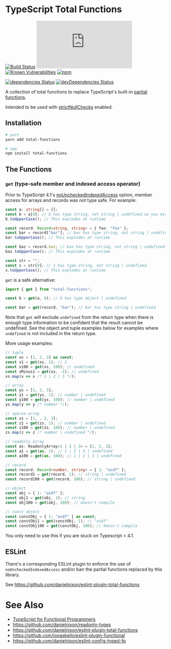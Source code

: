# TypeScript Total Functions

[![Build Status](https://travis-ci.org/danielnixon/total-functions.svg?branch=master)](https://travis-ci.org/danielnixon/total-functions)
[![type-coverage](https://img.shields.io/badge/dynamic/json.svg?label=type-coverage&prefix=%E2%89%A5&suffix=%&query=$.typeCoverage.atLeast&uri=https%3A%2F%2Fraw.githubusercontent.com%2Fdanielnixon%2Ftotal-functions%2Fmaster%2Fpackage.json)](https://github.com/plantain-00/type-coverage)
[![Known Vulnerabilities](https://snyk.io/test/github/danielnixon/total-functions/badge.svg?targetFile=package.json)](https://snyk.io/test/github/danielnixon/total-functions?targetFile=package.json)
[![npm](https://img.shields.io/npm/v/total-functions.svg)](https://www.npmjs.com/package/total-functions)

[![dependencies Status](https://david-dm.org/danielnixon/total-functions/status.svg)](https://david-dm.org/danielnixon/total-functions)
[![devDependencies Status](https://david-dm.org/danielnixon/total-functions/dev-status.svg)](https://david-dm.org/danielnixon/total-functions?type=dev)

A collection of total functions to replace TypeScript's built-in [partial functions](https://wiki.haskell.org/Partial_functions).

Intended to be used with [strictNullChecks](https://www.typescriptlang.org/docs/handbook/compiler-options.html) enabled.

## Installation

```sh
# yarn
yarn add total-functions

# npm
npm install total-functions
```

## The Functions

### `get` (type-safe member and indexed access operator)

Prior to TypeScript 4.1's [noUncheckedIndexedAccess](https://devblogs.microsoft.com/typescript/announcing-typescript-4-1-beta/#no-unchecked-indexed-access) option,  member access for arrays and records was not type safe. For example:

```typescript
const a: string[] = [];
const b = a[0]; // b has type string, not string | undefined as you might expect
b.toUpperCase(); // This explodes at runtime

const record: Record<string, string> = { foo: "foo" };
const bar = record["bar"]; // bar has type string, not string | undefined
bar.toUpperCase(); // This explodes at runtime

const baz = record.baz; // baz has type string, not string | undefined
baz.toUpperCase(); // This explodes at runtime

const str = "";
const s = str[0]; // s has type string, not string | undefined
s.toUpperCase(); // This explodes at runtime
```

`get` is a safe alternative:

```typescript
import { get } from "total-functions";

const b = get(a, 0); // b has type object | undefined

const bar = get(record, "bar"); // bar has type string | undefined
```

Note that `get` will exclude `undefined` from the return type when there is enough type information to be confident that the result cannot be undefined. See the object and tuple examples below for examples where `undefined` is not included in the return type.

More usage examples:

```typescript
// tuple
const xs = [1, 2, 3] as const;
const x1 = get(xs, 1); // 2
const x100 = get(xs, 100); // undefined
const xMinus1 = get(xs, -1); // undefined
xs.map(x => x /* 1 | 2 | 3 */);

// array
const ys = [1, 2, 3];
const y1 = get(ys, 1); // number | undefined
const y100 = get(ys, 100); // number | undefined
ys.map(y => y /* number */);

// sparse array
const zs = [1, , 2, 3];
const z1 = get(zs, 1); // number | undefined
const z100 = get(zs, 100); // number | undefined
zs.map(z => z /* number | undefined */);

// readonly array
const as: ReadonlyArray<1 | 2 | 3> = [1, 2, 3];
const a1 = get(as, 1); // 1 | 2 | 3 | undefined
const a100 = get(as, 100); // 1 | 2 | 3 | undefined

// record
const record: Record<number, string> = { 1: "asdf" };
const record1 = get(record, 1); // string | undefined
const record100 = get(record, 100); // string | undefined

// object
const obj = { 1: "asdf" };
const obj1 = get(obj, 1); // string
const obj100 = get(obj, 100); // doesn't compile

// const object
const constObj = { 1: "asdf" } as const;
const constObj1 = get(constObj, 1); // "asdf"
const constObj100 = get(constObj, 100); // doesn't compile
```

You only need to use this if you are stuck on Typescript < 4.1.

## ESLint

There's a corresponding ESLint plugin to enforce the use of `noUncheckedIndexedAccess` and/or ban the partial functions replaced by this library.

See https://github.com/danielnixon/eslint-plugin-total-functions

# See Also
* [TypeScript for Functional Programmers](https://www.typescriptlang.org/docs/handbook/typescript-in-5-minutes-func.html)
* https://github.com/danielnixon/readonly-types
* https://github.com/danielnixon/eslint-plugin-total-functions
* https://github.com/jonaskello/eslint-plugin-functional
* https://github.com/danielnixon/eslint-config-typed-fp
